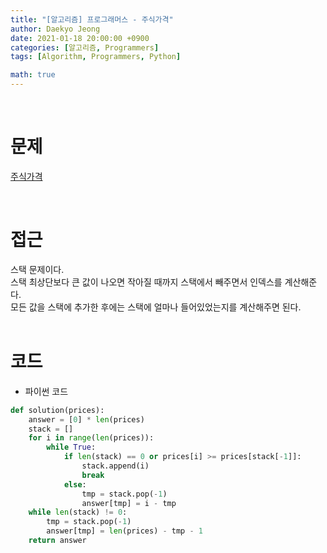 ```yaml
---
title: "[알고리즘] 프로그래머스 - 주식가격"
author: Daekyo Jeong
date: 2021-01-18 20:00:00 +0900
categories: [알고리즘, Programmers]
tags: [Algorithm, Programmers, Python]

math: true
---
```


<br/>

# **문제**


[주식가격](https://programmers.co.kr/learn/courses/30/lessons/42587)

<br/>

# **접근**  

스택 문제이다.  
스택 최상단보다 큰 값이 나오면 작아질 때까지 스택에서 빼주면서 인덱스를 계산해준다.  
모든 값을 스택에 추가한 후에는 스택에 얼마나 들어있었는지를 계산해주면 된다.  
<br/>

# **코드**


- 파이썬 코드   

```py
def solution(prices):
    answer = [0] * len(prices)
    stack = []
    for i in range(len(prices)):
        while True:
            if len(stack) == 0 or prices[i] >= prices[stack[-1]]:
                stack.append(i)
                break
            else:
                tmp = stack.pop(-1)
                answer[tmp] = i - tmp
    while len(stack) != 0:
        tmp = stack.pop(-1)
        answer[tmp] = len(prices) - tmp - 1
    return answer
```


<br/>
